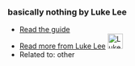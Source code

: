 ### basically nothing by Luke Lee
- [Read the guide](http://pskb-stage.herokuapp.com/other/basically-nothing?saved=1&status=in-review)
- [Read more from Luke Lee](http://pskb-stage.herokuapp.com/author/durden) <img src="https://avatars.githubusercontent.com/u/58063?v=3" width="30" height="30" alt="Luke Lee" />
- Related to: other
